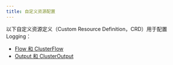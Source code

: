 ```yaml
---
title: 自定义资源配置
---
```


以下自定义资源定义（Custom Resource Definition，CRD）用于配置 Logging：

- [Flow 和 ClusterFlow](../explanations/integrations-in-rancher/logging/custom-resource-configuration/flows-and-clusterflows.md)
- [Output 和 ClusterOutput](../explanations/integrations-in-rancher/logging/custom-resource-configuration/outputs-and-clusteroutputs.md)